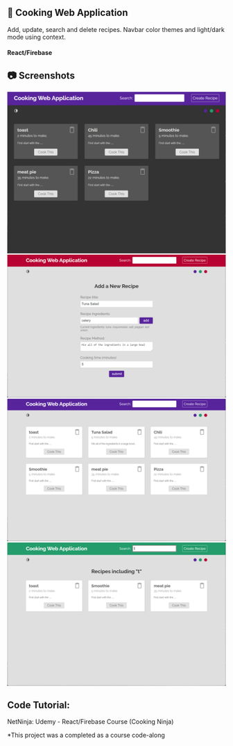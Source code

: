 ## :pizza: Cooking Web Application
Add, update, search and delete recipes.
Navbar color themes and light/dark mode using context.
#### React/Firebase

## :camera: Screenshots
!["Dark Mode"](https://github.com/T-Pirozzini/Cooking-Web-Application/blob/main/src/assets/dark-mode.png?raw=true)
!["Add Recipe"](https://github.com/T-Pirozzini/Cooking-Web-Application/blob/main/src/assets/add-recipe.png?raw=true)
!["Updated Main Page"](https://github.com/T-Pirozzini/Cooking-Web-Application/blob/main/src/assets/light-mode-added-recipe.png?raw=true)
!["Search Feature"](https://github.com/T-Pirozzini/Cooking-Web-Application/blob/main/src/assets/search-bar.png?raw=true)

## Code Tutorial: 
NetNinja: Udemy - React/Firebase Course (Cooking Ninja)

*This project was a completed as a course code-along


